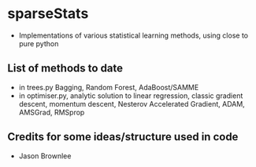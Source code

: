 # sparseStats

- Implementations of various statistical learning methods, using close 
to pure python 

## List of methods to date

- in trees.py Bagging, Random Forest, AdaBoost/SAMME
- in optimiser.py, analytic solution to linear regression, classic gradient
  descent, momentum descent, Nesterov Accelerated Gradient, ADAM, AMSGrad,
  RMSprop

## Credits for some ideas/structure used in code

- Jason Brownlee

